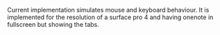 Current implementation simulates mouse and keyboard behaviour.
It is implemented for the resolution of a surface pro 4 and having onenote in fullscreen but showing the tabs.
